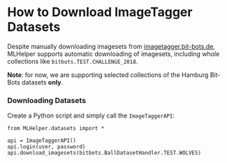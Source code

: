 # How to Download ImageTagger Datasets

Despite manually downloading imagesets from [imagetagger.bit-bots.de](https://imagetagger.bit-bots.de),
MLHelper supports automatic downloading of imagesets, including whole collections like ``bitbots.TEST.CHALLENGE_2018``.

**Note**: for now, we are supporting selected collections of the Hamburg Bit-Bots datasets **only**.


### Downloading Datasets

Create a Python script and simply call the ``ImageTaggerAPI``:

```
from MLHelper.datasets import *

api = ImageTaggerAPI()
api.login(user, password)
api.download_imagesets(bitbots.BallDatasetHandler.TEST.WOLVES)
```
